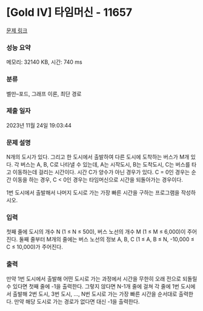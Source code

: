# [Gold IV] 타임머신 - 11657 

[문제 링크](https://www.acmicpc.net/problem/11657) 

### 성능 요약

메모리: 32140 KB, 시간: 740 ms

### 분류

벨만–포드, 그래프 이론, 최단 경로

### 제출 일자

2023년 11월 24일 19:03:44

### 문제 설명

<p>N개의 도시가 있다. 그리고 한 도시에서 출발하여 다른 도시에 도착하는 버스가 M개 있다. 각 버스는 A, B, C로 나타낼 수 있는데, A는 시작도시, B는 도착도시, C는 버스를 타고 이동하는데 걸리는 시간이다. 시간 C가 양수가 아닌 경우가 있다. C = 0인 경우는 순간 이동을 하는 경우, C < 0인 경우는 타임머신으로 시간을 되돌아가는 경우이다.</p>

<p>1번 도시에서 출발해서 나머지 도시로 가는 가장 빠른 시간을 구하는 프로그램을 작성하시오.</p>

### 입력 

 <p>첫째 줄에 도시의 개수 N (1 ≤ N ≤ 500), 버스 노선의 개수 M (1 ≤ M ≤ 6,000)이 주어진다. 둘째 줄부터 M개의 줄에는 버스 노선의 정보 A, B, C (1 ≤ A, B ≤ N, -10,000 ≤ C ≤ 10,000)가 주어진다. </p>

### 출력 

 <p>만약 1번 도시에서 출발해 어떤 도시로 가는 과정에서 시간을 무한히 오래 전으로 되돌릴 수 있다면 첫째 줄에 -1을 출력한다. 그렇지 않다면 N-1개 줄에 걸쳐 각 줄에 1번 도시에서 출발해 2번 도시, 3번 도시, ..., N번 도시로 가는 가장 빠른 시간을 순서대로 출력한다. 만약 해당 도시로 가는 경로가 없다면 대신 -1을 출력한다.</p>

